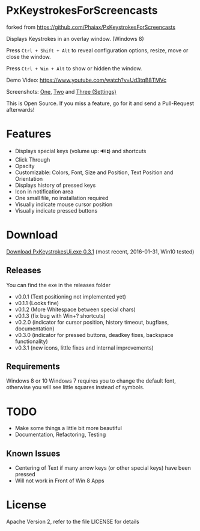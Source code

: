 # PxKeystrokesForScreencasts

forked from https://github.com/Phaiax/PxKeystrokesForScreencasts



Displays Keystrokes in an overlay window. (Windows 8)

Press <code>Ctrl + Shift + Alt</code> to reveal configuration options, resize, move or close the window.

Press <code>Ctrl + Win + Alt</code> to show or hidden the window.

Demo Video: https://www.youtube.com/watch?v=Ud3tqB8TMVc

Screenshots: <a href="https://raw.githubusercontent.com/Phaiax/PxKeystrokesForScreencasts/master/Screenshots/bottom_center.png">One</a>, <a href="https://raw.githubusercontent.com/Phaiax/PxKeystrokesForScreencasts/master/Screenshots/bottom_right.png">Two</a> and <a href="https://raw.githubusercontent.com/Phaiax/PxKeystrokesForScreencasts/master/Screenshots/settings.png">Three (Settings)</a>

This is Open Source. If you miss a feature, go for it and send a Pull-Request afterwards!

# Features
 - Displays special keys (volume up: 🔊⏫) and shortcuts
 - Click Through
 - Opacity
 - Customizable: Colors, Font, Size and Position, Text Position and Orientation
 - Displays history of pressed keys
 - Icon in notification area
 - One small file, no installation required
 - Visually indicate mouse cursor position
 - Visually indicate pressed buttons

# Download

<a href="https://github.com/Phaiax/PxKeystrokesForScreencasts/raw/master/Releases/v0.3.1/PxKeystrokesUi.exe">Download PxKeystrokesUi.exe 0.3.1</a> (most recent, 2016-01-31, Win10 tested)

## Releases
You can find the exe in the releases folder

- v0.0.1 (Text positioning not implemented yet)
- v0.1.1 (Looks fine)
- v0.1.2 (More Whitespace between special chars)
- v0.1.3 (fix bug with Win+? shortcuts)
- v0.2.0 (indicator for cursor position, history timeout, bugfixes, documentation)
- v0.3.0 (indicator for pressed buttons, deadkey fixes, backspace functionality)
- v0.3.1 (new icons, little fixes and internal improvements)

## Requirements
Windows 8 or 10
Windows 7 requires you to change the default font, otherwise you will see little squares instead of symbols.


# TODO
 - Make some things a little bit more beautiful
 - Documentation, Refactoring, Testing



## Known Issues
 - Centering of Text if many arrow keys (or other special keys) have been pressed
 - Will not work in Front of Win 8 Apps


# License

Apache Version 2, refer to the file LICENSE for details